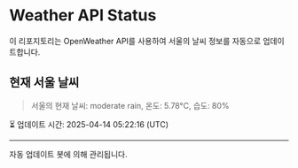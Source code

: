 
# Weather API Status

이 리포지토리는 OpenWeather API를 사용하여 서울의 날씨 정보를 자동으로 업데이트합니다.

## 현재 서울 날씨
> 서울의 현재 날씨: moderate rain, 온도: 5.78°C, 습도: 80%

⏳ 업데이트 시간: 2025-04-14 05:22:16 (UTC)

---
자동 업데이트 봇에 의해 관리됩니다.
